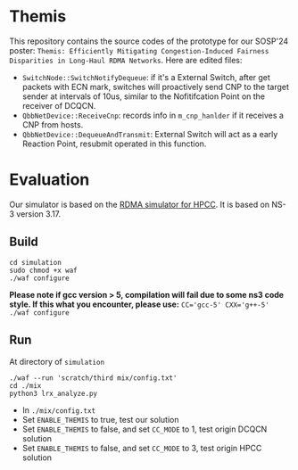 # Themis
This repository contains the source codes of the prototype for our SOSP'24 poster: `Themis: Efficiently Mitigating Congestion-Induced Fairness Disparities in Long-Haul RDMA Networks`.
Here are edited files:
- `SwitchNode::SwitchNotifyDequeue`: if it's a External Switch, after get packets with ECN mark, switches will proactively send CNP to the target sender at intervals of 10us, similar to the Nofitifcation Point on the receiver of DCQCN.
- `QbbNetDevice::ReceiveCnp`: records info in `m_cnp_hanlder` if it receives a CNP from hosts.
- `QbbNetDevice::DequeueAndTransmit`: External Switch will act as a early Reaction Point, resubmit operated in this function.
# Evaluation
Our simulator is based on the [RDMA simulator for HPCC](https://github.com/alibaba-edu/High-Precision-Congestion-Control). It is based on NS-3 version 3.17.
## Build
```
cd simulation
sudo chmod +x waf
./waf configure
```
**Please note if gcc version > 5, compilation will fail due to some ns3 code style. If this what you encounter, please use:** `CC='gcc-5' CXX='g++-5' ./waf configure`
## Run
At directory of `simulation`
```
./waf --run 'scratch/third mix/config.txt'
cd ./mix
python3 lrx_analyze.py
```
- In `./mix/config.txt`
- Set `ENABLE_THEMIS` to true, test our solution
- Set `ENABLE_THEMIS` to false, and set `CC_MODE` to 1, test origin DCQCN solution
- Set `ENABLE_THEMIS` to false, and set `CC_MODE` to 3, test origin HPCC solution
